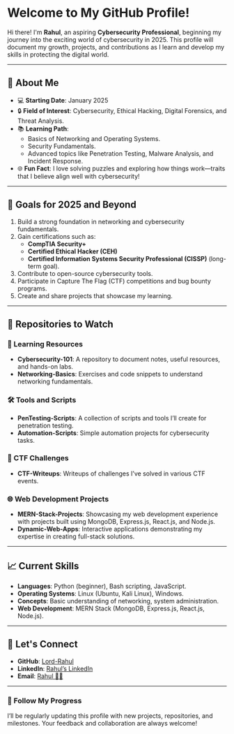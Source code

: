# Welcome to My GitHub Profile!

Hi there! I'm **Rahul**, an aspiring **Cybersecurity Professional**, beginning my journey into the exciting world of cybersecurity in 2025. This profile will document my growth, projects, and contributions as I learn and develop my skills in protecting the digital world.

---

## 🚀 About Me

- 💻 **Starting Date**: January 2025  
- 🔒 **Field of Interest**: Cybersecurity, Ethical Hacking, Digital Forensics, and Threat Analysis.  
- 📚 **Learning Path**:  
  - Basics of Networking and Operating Systems.
  - Security Fundamentals.
  - Advanced topics like Penetration Testing, Malware Analysis, and Incident Response.
- 🌐 **Fun Fact**: I love solving puzzles and exploring how things work—traits that I believe align well with cybersecurity!

---

## 🌟 Goals for 2025 and Beyond

1. Build a strong foundation in networking and cybersecurity fundamentals.
2. Gain certifications such as:
   - **CompTIA Security+**
   - **Certified Ethical Hacker (CEH)**
   - **Certified Information Systems Security Professional (CISSP)** (long-term goal).
3. Contribute to open-source cybersecurity tools.
4. Participate in Capture The Flag (CTF) competitions and bug bounty programs.
5. Create and share projects that showcase my learning.

---

## 📂 Repositories to Watch

### 🔧 Learning Resources
- **Cybersecurity-101**: A repository to document notes, useful resources, and hands-on labs.
- **Networking-Basics**: Exercises and code snippets to understand networking fundamentals.

### 🛠️ Tools and Scripts
- **PenTesting-Scripts**: A collection of scripts and tools I’ll create for penetration testing.
- **Automation-Scripts**: Simple automation projects for cybersecurity tasks.

### 🔎 CTF Challenges
- **CTF-Writeups**: Writeups of challenges I’ve solved in various CTF events.

### 🌐 Web Development Projects
- **MERN-Stack-Projects**: Showcasing my web development experience with projects built using MongoDB, Express.js, React.js, and Node.js.
- **Dynamic-Web-Apps**: Interactive applications demonstrating my expertise in creating full-stack solutions.

---

## 📈 Current Skills

- **Languages**: Python (beginner), Bash scripting, JavaScript.
- **Operating Systems**: Linux (Ubuntu, Kali Linux), Windows.
- **Concepts**: Basic understanding of networking, system administration.
- **Web Development**: MERN Stack (MongoDB, Express.js, React.js, Node.js).

---

## 🤝 Let's Connect

- **GitHub**: [Lord-Rahul](https://github.com/Lord-Rahul)
- **LinkedIn**: [Rahul’s LinkedIn](https://linkedin.com/in/your-profile)
- **Email**: [Rahul 🥷🏼](rahul717321@gmail.com)

---

### 🌱 Follow My Progress
I’ll be regularly updating this profile with new projects, repositories, and milestones. Your feedback and collaboration are always welcome!

